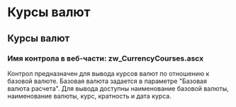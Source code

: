 ﻿---
description: 2.4.7
---
# Курсы валют
## Курсы валют
### Имя контрола в веб-части: zw_CurrencyCourses.ascx
Контрол предназначен для вывода курсов валют по отношению к базовой валюте.
Базовая валюта задается в параметре "Базовая валюта расчета".
Для вывода доступны наименование базовой валюты, наименование валюты, курс, кратность и дата курса.

